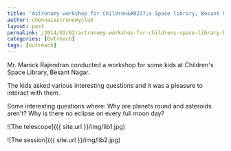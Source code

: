 ```yaml
---
title: 'Astronomy workshop for Children&#8217;s Space library, Besant Nagar'
author: chennaiastronomyclub
layout: post
permalink: /2014/02/02/astronomy-workshop-for-childrens-space-library-besant-nagar/
categories: [Outreach]
tags: [outreach]
---
```


Mr. Manick Rajendran conducted a workshop for some kids at Children's Space Library, Besant Nagar.

The kids asked various interesting questions and it was a pleasure to interact with them.

Some interesting questions where:
Why are planets round and asteroids aren't?
Why is there no eclipse on every full moon day?

![The telescope]({{ site.url }}/img/lib1.jpg)

![The session]({{ site.url }}/img/lib2.jpg)